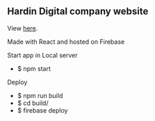 ## Hardin Digital company website

View [here](https://github.com/facebook/create-react-app/issues).

Made with React and hosted on Firebase


Start app in Local server
- $ npm start

Deploy
- $ npm run build
- $ cd build/
- $ firebase deploy
